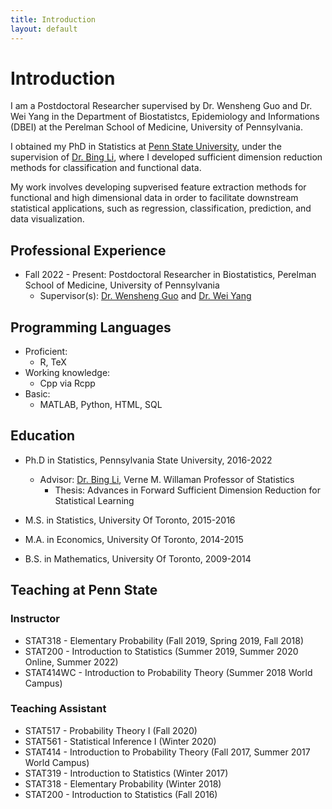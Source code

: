 ```yaml
---
title: Introduction
layout: default
--- 
```


<h1 class="page-title">Introduction</h1>

<!-- CV + About Me -->
I am a Postdoctoral Researcher supervised by Dr. Wensheng Guo and Dr. Wei Yang in the Department of Biostatistcs, Epidemiology and Informations (DBEI) at the Perelman School of Medicine, University of Pennsylvania.

I obtained my PhD in Statistics at [Penn State University](https://www.psu.edu/), under the supervision of [Dr. Bing Li](https://science.psu.edu/stat/people/bxl9), where I developed sufficient dimension reduction methods for classification and functional data. 

My work involves developing supverised feature extraction methods for functional and high dimensional data in order to facilitate downstream statistical applications, such as regression, classification, prediction, and data visualization.



Professional Experience
---
* Fall 2022 - Present: Postdoctoral Researcher in Biostatistics, Perelman School of Medicine, University of Pennsylvania
    * Supervisor(s): [Dr. Wensheng Guo](https://dbe.med.upenn.edu/biostat-research/WenshengGuo) and [Dr. Wei Yang](https://www.med.upenn.edu/apps/faculty/index.php/g275/p5888381)
<!--   * Duties included: Tagging issues -->

Programming Languages
---
* Proficient:
    * R, TeX 
* Working knowledge: 
    * Cpp via Rcpp
* Basic:
    * MATLAB, Python, HTML, SQL


## Education
* Ph.D in Statistics, Pennsylvania State University, 2016-2022

     * Advisor: [Dr. Bing Li](https://science.psu.edu/stat/people/bxl9), Verne M. Willaman Professor of Statistics
        * Thesis: Advances in Forward Sufficient Dimension Reduction for Statistical Learning 
     <!-- * Committee: [Dr. Bing Li](https://science.psu.edu/stat/people/bxl9), Verne M. Willaman Professor of Statistics -->

* M.S. in Statistics, University Of Toronto, 2015-2016
* M.A. in Economics, University Of Toronto, 2014-2015
* B.S. in Mathematics, University Of Toronto, 2009-2014

## Teaching at Penn State

### Instructor

* STAT318 - Elementary Probability (Fall 2019, Spring 2019, Fall 2018)
* STAT200 - Introduction to Statistics (Summer 2019, Summer 2020 Online, Summer 2022)
* STAT414WC - Introduction to Probability Theory (Summer 2018 World Campus) 

### Teaching Assistant

* STAT517 - Probability Theory I (Fall 2020)
* STAT561 - Statistical Inference I (Winter 2020)
* STAT414 - Introduction to Probability Theory (Fall 2017, Summer 2017 World Campus) 
* STAT319 - Introduction to Statistics (Winter 2017)
* STAT318 - Elementary Probability (Winter 2018)
* STAT200 - Introduction to Statistics (Fall 2016) 


<!-- Related Experience
---
* Winter 2021: Research Assistant
  * Pennsylvania State University
  * Duties included: Tagging issues

* Fall 2016 - Fall 2020: Graduate Assistant
  * Pennsylvania State University
  * Duties included: Teaching undergraduate courses as the instructor of record, Assisting instructors as a TA -->
